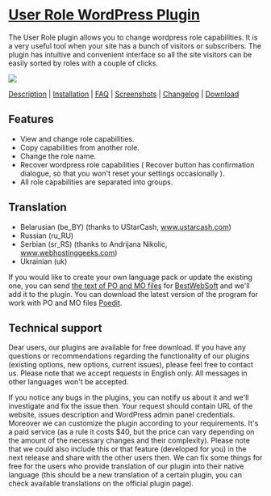 <a href="http://bestwebsoft.com/products/user-role/" target=_blank>User Role WordPress Plugin</a>
========================

The User Role plugin allows you to change wordpress role capabilities. It is a very useful tool when your site has a bunch of visitors or subscribers. The plugin has intuitive and convenient interface so all the site visitors can be easily sorted by roles with a couple of clicks.

<img src="http://bestwebsoft.com/wp-content/uploads/2014/09/user-role-banner-website.jpg" />

<a href="http://bestwebsoft.com/products/user-role/description/" target=_blank>Description</a> | 
<a href="http://bestwebsoft.com/products/user-role/installation/" target=_blank>Installation</a> | 
<a href="http://bestwebsoft.com/products/user-role/faq/" target=_blank>FAQ</a> | 
<a href="http://bestwebsoft.com/products/user-role/screenshots/" target=_blank>Screenshots</a> | 
<a href="http://bestwebsoft.com/products/user-role/changelog/" target=_blank>Changelog</a> | 
<a href="http://bestwebsoft.com/products/user-role/download/" target=_blank>Download</a>


Features
-----------------------------
* View and change role сapabilities.
* Copy сapabilities from another role.
* Change the role name.
* Recover wordpress role capabilities ( Recover button has confirmation dialogue, so that you won't reset your settings occasionally ).
* All role capabilities are separated into groups.


Translation
-----------------------------
* Belarusian (be_BY) (thanks to UStarCash, www.ustarcash.com)
* Russian (ru_RU)
* Serbian (sr_RS) (thanks to Andrijana Nikolic, www.webhostinggeeks.com)
* Ukrainian (uk)

If you would like to create your own language pack or update the existing one, you can send <a href="http://codex.wordpress.org/Translating_WordPress" target="_blank">the text of PO and MO files</a> for <a href="http://support.bestwebsoft.com" target="_blank">BestWebSoft</a> and we'll add it to the plugin. You can download the latest version of the program for work with PO and MO files <a href="http://www.poedit.net/download.php" target="_blank">Poedit</a>.


Technical support
-----------------------------
Dear users, our plugins are available for free download. If you have any questions or recommendations regarding the functionality of our plugins (existing options, new options, current issues), please feel free to contact us. Please note that we accept requests in English only. All messages in other languages won't be accepted.

If you notice any bugs in the plugins, you can notify us about it and we'll investigate and fix the issue then. Your request should contain URL of the website, issues description and WordPress admin panel credentials.
Moreover we can customize the plugin according to your requirements. It's a paid service (as a rule it costs $40, but the price can vary depending on the amount of the necessary changes and their complexity). Please note that we could also include this or that feature (developed for you) in the next release and share with the other users then.
We can fix some things for free for the users who provide translation of our plugin into their native language (this should be a new translation of a certain plugin, you can check available translations on the official plugin page).
